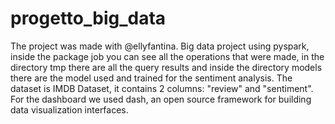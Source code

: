 # progetto_big_data
The project was made with @ellyfantina.
Big data project using pyspark, inside the package job you can see all the operations that were made, in the directory tmp there are all the query results and inside the directory models there are the model used and trained for the sentiment analysis. The dataset is IMDB Dataset, it contains 2 columns: 
"review" and "sentiment". For the dashboard we used dash, an open source framework for building data visualization interfaces.
